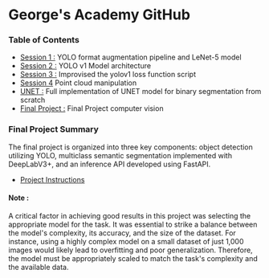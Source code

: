 # George's Academy GitHub

### Table of Contents
- [Session 1 :](./Session-1-CV) YOLO format augmentation pipeline and LeNet-5 model
- [Session 2 :](./Session-2-CV) YOLO v1 Model architecture 
- [Session 3 :](./Session-3-CV) Improvised the yolov1 loss function script
- [Session 4](./Session-4-CV) Point cloud manipulation
- [UNET :](./unet) Full implementation of UNET model for binary segmentation from scratch
- [Final Project :](./proj/FinalProj) Final Project computer vision 

### Final Project Summary

The final project is organized into three key components: object detection utilizing YOLO, multiclass semantic segmentation implemented with DeepLabV3+, and an inference API developed using FastAPI.

- [Project Instructions](./proj/FinalProj/IM_Academy_Week4_Project.pdf)

#### Note :
A critical factor in achieving good results in this project was selecting the appropriate model for the task. It was essential to strike a balance between the model's complexity, its accuracy, and the size of the dataset. For instance, using a highly complex model on a small dataset of just 1,000 images would likely lead to overfitting and poor generalization. Therefore, the model must be appropriately scaled to match the task's complexity and the available data.

